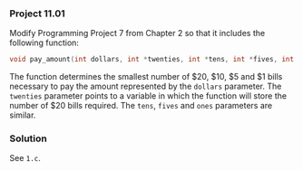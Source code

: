 ### Project 11.01
Modify Programming Project 7 from Chapter 2 so that it includes the following
function:

```c
void pay_amount(int dollars, int *twenties, int *tens, int *fives, int *ones);
```

The function determines the smallest number of $20, $10, $5 and $1 bills
necessary to pay the amount represented by the `dollars` parameter. The
`twenties` parameter points to a variable in which the function will store the
number of $20 bills required. The `tens`, `fives` and `ones` parameters are
similar.

### Solution
See `1.c`.
